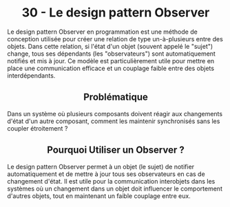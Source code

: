 <h1 align="center" id="title">
30 - Le design pattern Observer
</h1>
<p id="description"> 
Le design pattern Observer en programmation est une méthode de conception utilisée pour
créer une relation de type un-à-plusieurs entre des objets.
Dans cette relation, si l'état d'un objet (souvent appelé le "sujet") change, tous ses dépendants (les
"observateurs") sont automatiquement notifiés et mis à jour.
Ce modèle est particulièrement utile pour mettre en place une communication efficace et un
couplage faible entre des objets interdépendants.
</p>
<h2 align="center" id="problematique">
Problématique
</h2>
<p id="prob-content">
Dans un système où plusieurs composants doivent réagir aux changements d'état d'un autre
composant, comment les maintenir synchronisés sans les coupler étroitement ?
</p>
<h2 align="center" id="when">
Pourquoi Utiliser un Observer ?
</h2>
<p id="when-content">
Le design pattern Observer permet à un objet (le sujet) de notifier automatiquement et de mettre à
jour tous ses observateurs en cas de changement d'état. Il est utile pour la communication
interobjets dans les systèmes où un changement dans un objet doit influencer le comportement
d'autres objets, tout en maintenant un faible couplage entre eux.
</p>